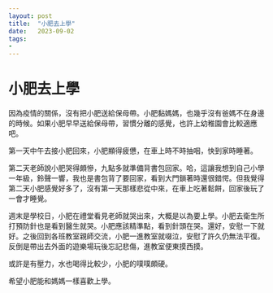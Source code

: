 ```yaml
---
layout: post
title:  "小肥去上學"
date:   2023-09-02
tags:
-
---
```

# 小肥去上學

因為疫情的關係，沒有把小肥送給保母帶。小肥黏媽媽，也幾乎沒有爸媽不在身邊的時候。如果小肥早早送給保母帶，習慣分離的感覺，也許上幼稚園會比較適應吧。

第一天中午去接小肥回來，小肥顯得疲憊，在車上時不時抽咽，快到家時睡著。

第二天老師說小肥哭得頗慘，九點多就準備背書包回家。哈，這讓我想到自己小學一年級，鈴聲一響，我也是書包背了要回家，看到大門鎖著時還很錯愕。但我覺得第二天小肥感覺好多了，沒有第一天那樣悲從中來，在車上吃著鬆餅，回家後玩了一會才睡覺。

週末是學校日，小肥在禮堂看見老師就哭出來，大概是以為要上學。小肥去衛生所打預防針也是看到醫生就哭。小肥應該精準點，看到針頭在哭。還好，安慰一下就好。之後回到各班教室親師交流，小肥一進教室就啜泣，安慰了許久仍無法平復。反倒是帶出去外面的遊樂場玩後忘記悲傷，進教室便東摸西摸。

或許是有壓力，水也喝得比較少，小肥的噗噗頗硬。

希望小肥能和媽媽一樣喜歡上學。